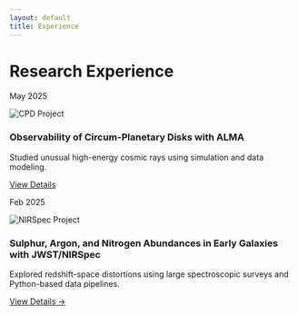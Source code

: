 ```yaml
---
layout: default
title: Experience
---
```


#  Research Experience

<div class="card-grid">

  <div class="card">
    <p class="card-date">May 2025</p>
    <img src="{{ site.baseurl }}/assets/images/band_6.png" alt="CPD Project" class="card-image">
    <h3>Observability of Circum-Planetary Disks with ALMA</h3>
    <p>Studied unusual high-energy cosmic rays using simulation and data modeling.</p>
    <a href="{{ site.baseurl }}/experience/CPD">View Details</a>
  </div>

  <div class="card">
    <p class="card-date">Feb 2025</p>
    <img src="{{ site.baseurl }}/assets/images/Nitrogen_abundance.png" alt="NIRSpec Project" class="card-image">
    <h3>Sulphur, Argon, and Nitrogen Abundances in Early Galaxies with JWST/NIRSpec</h3>
    <p>Explored redshift-space distortions using large spectroscopic surveys and Python-based data pipelines.</p>
    <a href="#">View Details →</a>
  </div>

</div>
